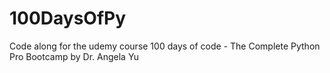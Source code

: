 # 100DaysOfPy
Code along for the udemy course 100 days of code - The Complete Python Pro Bootcamp by Dr. Angela Yu
